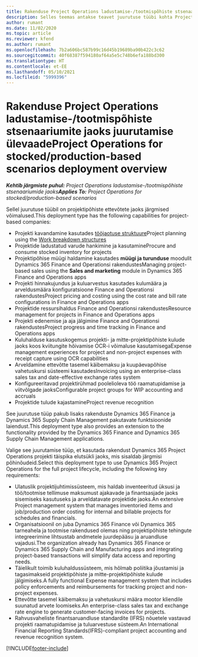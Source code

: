 ```yaml
---
title: Rakenduse Project Operations ladustamise-/tootmispõhiste stsenaariumite jaoks juurutamise ülevaade
description: Selles teemas antakse teavet juurutuse tüübi kohta Project Operationsi ladustamise-/tootmispõhistes stsenaariumides.
author: rumant
ms.date: 11/02/2020
ms.topic: article
ms.reviewer: kfend
ms.author: rumant
ms.openlocfilehash: 7b2a606bc587b99c16d45b19689ba90b422c3c62
ms.sourcegitcommit: 40f68387f594180af64a5e5c748b6efa188bd300
ms.translationtype: HT
ms.contentlocale: et-EE
ms.lasthandoff: 05/10/2021
ms.locfileid: "5999396"
---
```

# <a name="project-operations-for-stockedproduction-based-scenarios-deployment-overview"></a><span data-ttu-id="348ed-103">Rakenduse Project Operations ladustamise-/tootmispõhiste stsenaariumite jaoks juurutamise ülevaade</span><span class="sxs-lookup"><span data-stu-id="348ed-103">Project Operations for stocked/production-based scenarios deployment overview</span></span>

<span data-ttu-id="348ed-104">_**Kehtib järgmiste puhul:** Project Operations ladustamise-/tootmispõhiste stsenaariumide jaoks_</span><span class="sxs-lookup"><span data-stu-id="348ed-104">_**Applies To:** Project Operations for stocked/production-based scenarios_</span></span>


<span data-ttu-id="348ed-105">Sellel juurutuse tüübil on projektipõhiste ettevõtete jaoks järgmised võimalused.</span><span class="sxs-lookup"><span data-stu-id="348ed-105">This deployment type has the following capabilities for project-based companies:</span></span>

- <span data-ttu-id="348ed-106">Projekti kavandamine kasutades [tööjaotuse struktuure](work-breakdown-structures.md)</span><span class="sxs-lookup"><span data-stu-id="348ed-106">Project planning using the [Work breakdown structures](work-breakdown-structures.md)</span></span>
- <span data-ttu-id="348ed-107">Projektide ladustatud varude hankimine ja kasutamine</span><span class="sxs-lookup"><span data-stu-id="348ed-107">Procure and consume stocked inventory for projects</span></span>
- <span data-ttu-id="348ed-108">Projektipõhise müügi haldamine kasutades **müügi ja turunduse** moodulit Dynamics 365 Finance and Operationsi rakendustes</span><span class="sxs-lookup"><span data-stu-id="348ed-108">Managing project-based sales using the **Sales and marketing** module in Dynamics 365 Finance and Operations apps</span></span>
- <span data-ttu-id="348ed-109">Projekti hinnakujundus ja kuluarvestus kasutades kulumäära ja arveldusmäära konfiguratsioone Finance and Operationsi rakendustes</span><span class="sxs-lookup"><span data-stu-id="348ed-109">Project pricing and costing using the cost rate and bill rate configurations in Finance and Operations apps</span></span>
- <span data-ttu-id="348ed-110">Projektide ressursihaldus Finance and Operationsi rakendustes</span><span class="sxs-lookup"><span data-stu-id="348ed-110">Resource management for projects in Finance and Operations apps</span></span>
- <span data-ttu-id="348ed-111">Projekti edenemise ja aja jälgimine Finance and Operationsi rakendustes</span><span class="sxs-lookup"><span data-stu-id="348ed-111">Project progress and time tracking in Finance and Operations apps</span></span>
- <span data-ttu-id="348ed-112">Kuluhalduse kasutuskogemus projekti- ja mitte-projektipõhiste kulude jaoks koos kviitungite hõivamise OCR-i võimaluse kasutamisega</span><span class="sxs-lookup"><span data-stu-id="348ed-112">Expense management experiences for project and non-project expenses with receipt capture using OCR capabilities</span></span>
- <span data-ttu-id="348ed-113">Arveldamine ettevõtte tasemel käibemaksu ja kuupäevapõhise vahetuskursi süsteemi kasutades</span><span class="sxs-lookup"><span data-stu-id="348ed-113">Invoicing using an enterprise-class sales tax and date-effective exchange rates system</span></span>
- <span data-ttu-id="348ed-114">Konfigureeritavad projektirühmad poolelioleva töö raamatupidamise ja viitvõlgade jaoks</span><span class="sxs-lookup"><span data-stu-id="348ed-114">Configurable project groups for WIP accounting and accruals</span></span>
- <span data-ttu-id="348ed-115">Projektide tulude kajastamine</span><span class="sxs-lookup"><span data-stu-id="348ed-115">Project revenue recognition</span></span>

<span data-ttu-id="348ed-116">See juurutuse tüüp pakub lisaks rakenduste Dynamics 365 Finance ja Dynamics 365 Supply Chain Management pakutavate funktsioonide laiendust.</span><span class="sxs-lookup"><span data-stu-id="348ed-116">This deployment type also provides an extension to the functionality provided by the Dynamics 365 Finance and Dynamics 365 Supply Chain Management applications.</span></span>

<span data-ttu-id="348ed-117">Valige see juurutamise tüüp, et kasutada rakendust Dynamics 365 Project Operations projekti täispika elutsükli jaoks, mis sisaldab järgmisi põhinõudeid.</span><span class="sxs-lookup"><span data-stu-id="348ed-117">Select this deployment type to use Dynamics 365 Project Operations for the full project lifecycle, including the following key requirements:</span></span>

- <span data-ttu-id="348ed-118">Ulatuslik projektijuhtimissüsteem, mis haldab inventeeritud üksusi ja töö/tootmise tellimuse maksumust ajakavade ja finantsasjade jaoks sisemiseks kasutuseks ja arveldatavate projektide jaoks.</span><span class="sxs-lookup"><span data-stu-id="348ed-118">An extensive Project management system that manages inventoried items and job/production order costing for internal and billable projects for schedules and financials.</span></span>
- <span data-ttu-id="348ed-119">Organisatsioonil on juba Dynamics 365 Finance või Dynamics 365 tarneahela ja tootmise rakendused olemas ning projektipõhiste tehingute integreerimine lihtsustab andmetele juurdepääsu ja aruandluse vajadusi.</span><span class="sxs-lookup"><span data-stu-id="348ed-119">The organization already has Dynamics 365 Finance or Dynamics 365 Supply Chain and Manufacturing apps and integrating project-based transactions will simplify data access and reporting needs.</span></span>
- <span data-ttu-id="348ed-120">Täielikult toimib kuluhaldussüsteem, mis hõlmab poliitika jõustamisi ja tagasimakseid projektipõhiste ja mitte-projektipõhiste kulude jälgimiseks.</span><span class="sxs-lookup"><span data-stu-id="348ed-120">A fully functional Expense management system that includes policy enforcements and reimbursements for tracking project and non-project expenses.</span></span>
- <span data-ttu-id="348ed-121">Ettevõtte tasemel käibemaksu ja vahetuskursi määra mootor kliendile suunatud arvete loomiseks.</span><span class="sxs-lookup"><span data-stu-id="348ed-121">An enterprise-class sales tax and exchange rate engine to generate customer-facing invoices for projects.</span></span>
- <span data-ttu-id="348ed-122">Rahvusvaheliste finantsaruandluse standardite (IFRS) nõuetele vastavad projekti raamatupidamise ja tuluarvestuse süsteem.</span><span class="sxs-lookup"><span data-stu-id="348ed-122">An International Financial Reporting Standards(IFRS)-compliant project accounting and revenue recognition system.</span></span>



[!INCLUDE[footer-include](../includes/footer-banner.md)]